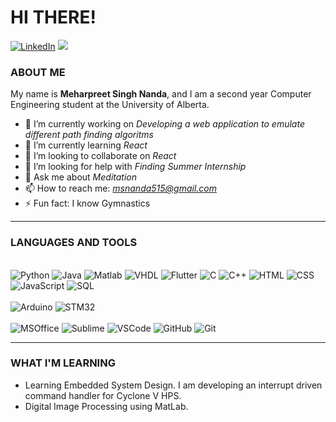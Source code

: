 # HI THERE!
<a href="https://www.linkedin.com/in/msnanda"><img src="https://img.shields.io/badge/LinkedIn-Meharpreet-0E76A8?style=for-the-badge&logo=linkedin" alt="LinkedIn"></a>
<a><img src = "https://img.shields.io/badge/Discord-Mehar%235907-b3cde0?style=for-the-badge&logo=discord"></a>

### ABOUT ME
My name is **Meharpreet Singh Nanda**, and I am a second year Computer Engineering student at the University of Alberta.

- 🔭 I’m currently working on *Developing a web application to emulate different path finding algoritms*
- 🌱 I’m currently learning *React*
- 👯 I’m looking to collaborate on *React*
- 🤔 I’m looking for help with *Finding Summer Internship*
- 💬 Ask me about *Meditation*
- 📫 How to reach me: *msnanda515@gmail.com*
- ⚡ Fun fact: I know Gymnastics

---  

### LANGUAGES AND TOOLS  
<br>
<img alt = "Python" src = "https://img.shields.io/badge/Code-Python-3b6878?style=for-the-badge&logo=Python">
<img alt = "Java" src = "https://img.shields.io/badge/Code-Java-d48d8d?style=for-the-badge&logo=java">
<img alt = "Matlab" src = "https://img.shields.io/badge/Code-MatLab-8899ee?style=for-the-badge">
<img alt = "VHDL" src = "https://img.shields.io/badge/Code-VHDL-b3cde0?style=for-the-badge">
<img alt = "Flutter" src = "https://img.shields.io/badge/Code-Flutter-02569B?style=for-the-badge&logo=flutter">
<img alt = "C" src = "https://img.shields.io/badge/Code-C-A8B9CC?style=for-the-badge&logo=C">
<img alt = "C++" src = "https://img.shields.io/badge/Code-C++-d8e1b5?style=for-the-badge&logo=C++">
<img alt = "HTML" src = "https://img.shields.io/badge/Code-HTML5-E34F26?style=for-the-badge&logo=HTML5">
<img alt = "CSS" src = "https://img.shields.io/badge/Code-CSS-1572B6?style=for-the-badge&logo=CSS3">
<img alt = "JavaScript" src = "https://img.shields.io/badge/Code-javascript-F7DF1E?style=for-the-badge&logo=javascript">
<img alt = "SQL" src = "https://img.shields.io/badge/Code-Sql-4479A1?style=for-the-badge&logo=mysql">      
<br><br>
<img alt = "Arduino" src = "https://img.shields.io/badge/Platform-Arduino-00979D?style=for-the-badge&logo=arduino">
<img alt = "STM32" src = "https://img.shields.io/badge/Platform-STM32-8899ee?style=for-the-badge">  
<br><br>
<img alt = "MSOffice" src = "https://img.shields.io/badge/Tool-Ms%20Office-D83B01?style=for-the-badge&logo=Microsoft%20Office">
<img alt = "Sublime" src = "https://img.shields.io/badge/Tool-Sublime%20Text-FF9800?style=for-the-badge&logo=sublime%20text">
<img alt = "VSCode" src = "https://img.shields.io/badge/Tool-VS%20CODE-007ACC?style=for-the-badge&logo=visual%20Studio%20Code">
<img alt = "GitHub" src = "https://img.shields.io/badge/Tool-Github-181717?style=for-the-badge&logo=github">
<img alt = "Git" src = "https://img.shields.io/badge/Tool-Git-F05032?style=for-the-badge&logo=git">

---

### WHAT I'M LEARNING

- Learning Embedded System Design. I am developing an interrupt driven command handler for Cyclone V HPS.
- Digital Image Processing using MatLab.


